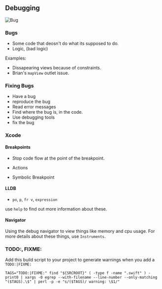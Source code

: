 ## Debugging

![Bug](https://geekwhisperin.files.wordpress.com/2009/09/bug-vs-feature.jpg)

### Bugs

* Some code that deosn't do what its supposed to do.
* Logic, (bad logic)

Examples:

* Dissapearing views because of constraints.
* Brian's `mapView` outlet issue.

### Fixing Bugs

* Have a bug
* reproduce the bug
* Read error messages
* Find where the bug is, in the code.
* Use debugging tools
* fix the bug

### Xcode

#### Breakpoints

* Stop code flow at the point of the breakpoint.


* Actions
* Symbolic Breakpoint

#### LLDB

* `po`, `p`, `fr v`, `expression`

use `help` to find out more information about these.

#### Navigator

Using the debug navigator to view things like memory and cpu usage. For more details about these things, use `Instruments`.

### TODO:, FIXME:
 
Add this build script to your project to generate warnings when you add a `TODO:|FIXME:` 

```
TAGS="TODO:|FIXME:" find "${SRCROOT}" ( -type f -name ".swift" ) -print0 | xargs -0 egrep --with-filename --line-number --only-matching "($TAGS).\$" | perl -p -e "s/($TAGS)/ warning: \$1/"
```